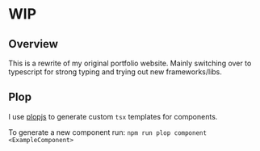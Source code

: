 # WIP

## Overview
This is a rewrite of my original portfolio website. Mainly switching over to typescript for strong typing and trying out new frameworks/libs.

## Plop
I use [plopjs](https://plopjs.com/) to generate custom `tsx` templates for components.

To generate a new component run: `npm run plop component <ExampleComponent>`